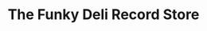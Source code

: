 ---
title: "The Funky Deli Record Store"
url: /duesseldorf/the-funky-deli-record-store/
shop: Musik
---